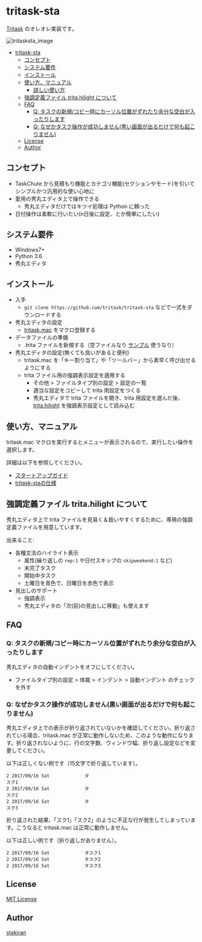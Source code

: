# tritask-sta
[Tritask](https://github.com/tritask/tritask-spec) のオレオレ実装です。

![tritasksta_image](https://user-images.githubusercontent.com/23325839/28743090-32fc207c-747c-11e7-81f3-6a9764bffb43.jpg)

<!-- toc -->
- [tritask-sta](#tritask-sta)
  - [コンセプト](#コンセプト)
  - [システム要件](#システム要件)
  - [インストール](#インストール)
  - [使い方、マニュアル](#使い方マニュアル)
    - [詳しい使い方](#詳しい使い方)
  - [強調定義ファイル trita.hilight について](#強調定義ファイル-tritahilight-について)
  - [FAQ](#faq)
    - [Q: タスクの新規/コピー時にカーソル位置がずれたり余分な空白が入ったりします](#q-タスクの新規コピー時にカーソル位置がずれたり余分な空白が入ったりします)
    - [Q: なぜかタスク操作が成功しません(黒い画面が出るだけで何も起こりません)](#q-なぜかタスク操作が成功しません黒い画面が出るだけで何も起こりません)
  - [License](#license)
  - [Author](#author)

## コンセプト
- TaskChute から見積もり機能とカテゴリ機能(セクションやモード)を引いてシンプルかつ汎用的な使い心地に
- 愛用の秀丸エディタ上で操作できる
  - 秀丸エディタだけではキツイ処理は Python に頼った
- 日付操作は柔軟に行いたい(n日後に設定、とか簡単にしたい)

## システム要件
- Windows7+
- Python 3.6
- 秀丸エディタ

## インストール
- 入手
  - `git clone https://github.com/tritask/tritask-sta` などで一式をダウンロードする
- 秀丸エディタの設定
  - [tritask.mac](tritask.mac) をマクロ登録する
- データファイルの準備
  - .trita ファイルを新規する（空ファイルなり [サンプル](sample.trita) 使うなり）
- 秀丸エディタの設定(無くても良いがあると便利)
  - tritask.mac を「キー割り当て」や「ツールバー」から素早く呼び出せるようにする
  - trita ファイル用の強調表示設定を適用する
    - その他 > ファイルタイプ別の設定 > 設定の一覧
    - 適当な設定をコピーして trita 用設定をつくる
    - 秀丸エディタで trita ファイルを開き、trita 用設定を選んだ後、[trita.hilight](trita.hilight) を強調表示設定として読み込む

## 使い方、マニュアル
tritask.mac マクロを実行するとメニューが表示されるので、実行したい操作を選択します。

詳細は以下を参照してください。

- [スタートアップガイド](https://github.com/tritask/tritask-spec/blob/master/startup_trita.md)
- [tritask-staの仕様](specification.md)

## 強調定義ファイル trita.hilight について
秀丸エディタ上で trita ファイルを見易く＆扱いやすくするために、専用の強調定義ファイルを用意しています。

出来ること:

- 各種文法のハイライト表示
  - 属性(繰り返しの `rep:1` や日付スキップの `skipweekend:1` など)
  - 未完了タスク
  - 開始中タスク
  - 土曜日を青色で、日曜日を赤色で表示
- 見出しのサポート
  - 強調表示
  - 秀丸エディタの「次(前)の見出しに移動」も使えます

## FAQ

### Q: タスクの新規/コピー時にカーソル位置がずれたり余分な空白が入ったりします
秀丸エディタの自動インデントをオフにしてください。

- ファイルタイプ別の設定 > 体裁 > インデント > 自動インデント のチェックを外す

### Q: なぜかタスク操作が成功しません(黒い画面が出るだけで何も起こりません)
秀丸エディタ上での表示が折り返されていないかを確認してください。折り返されている場合、tritask.mac が正常に動作しないため、このような動作になります。折り返されないように、行の文字数、ウィンドウ幅、折り返し設定などを変更してください。

以下は正しくない例です（15文字で折り返しています）。

```
2 2017/09/16 Sat             タ
スク1
2 2017/09/16 Sat             タ
スク2
2 2017/09/16 Sat             タ
スク3
```

折り返された結果、「スク1」「スク2」のように不正な行が発生してしまっています。こうなると tritask.mac は正常に動作しません。

以下は正しい例です（折り返しがありません）。

```
2 2017/09/16 Sat             タスク1
2 2017/09/16 Sat             タスク2
2 2017/09/16 Sat             タスク3
```

## License
[MIT License](LICENSE)

## Author
[stakiran](https://github.com/stakiran)
